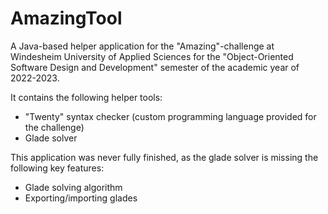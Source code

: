 # AmazingTool
A Java-based helper application for the "Amazing"-challenge at Windesheim University of Applied Sciences for the "Object-Oriented Software Design and Development" semester of the academic year of 2022-2023.

It contains the following helper tools:
- "Twenty" syntax checker (custom programming language provided for the challenge)
- Glade solver

This application was never fully finished, as the glade solver is missing the following key features:
- Glade solving algorithm
- Exporting/importing glades
